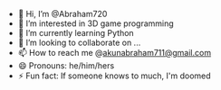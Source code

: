 - 👋 Hi, I’m @Abraham720
- 👀 I’m interested in 3D game programming 
- 🌱 I’m currently learning Python
- 💞️ I’m looking to collaborate on ...
- 📫 How to reach me @akunabraham711@gmail.com
- 😄 Pronouns: he/him/hers
- ⚡ Fun fact: If someone knows to much, I'm doomed 

<!---
Abraham720/Abraham720 is a ✨ special ✨ repository because its `README.md` (this file) appears on your GitHub profile.
You can click the Preview link to take a look at your changes.
--->
